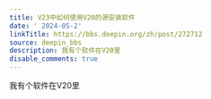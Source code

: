 ```yaml
---
title: V23中如何使用V20的源安装软件
date: ' 2024-05-2'
linkTitle: https://bbs.deepin.org/zh/post/272712
source: deepin_bbs
description: 我有个软件在V20里
disable_comments: true
---
```

我有个软件在V20里
